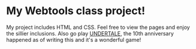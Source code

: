 # My Webtools class project!

My project includes HTML and CSS. Feel free to view the pages and enjoy the sillier inclusions. Also go play [UNDERTALE](https://undertale.com/), the 10th anniversary happened as of writing this and it's a wonderful game!